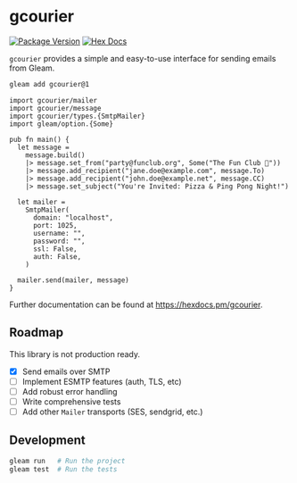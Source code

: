 # gcourier

[![Package Version](https://img.shields.io/hexpm/v/gcourier)](https://hex.pm/packages/gcourier)
[![Hex Docs](https://img.shields.io/badge/hex-docs-ffaff3)](https://hexdocs.pm/gcourier/)

`gcourier` provides a simple and easy-to-use interface for sending emails from Gleam.

```sh
gleam add gcourier@1
```
```gleam
import gcourier/mailer
import gcourier/message
import gcourier/types.{SmtpMailer}
import gleam/option.{Some}

pub fn main() {
  let message =
    message.build()
    |> message.set_from("party@funclub.org", Some("The Fun Club 🎉"))
    |> message.add_recipient("jane.doe@example.com", message.To)
    |> message.add_recipient("john.doe@example.net", message.CC)
    |> message.set_subject("You're Invited: Pizza & Ping Pong Night!")

  let mailer =
    SmtpMailer(
      domain: "localhost",
      port: 1025,
      username: "",
      password: "",
      ssl: False,
      auth: False,
    )

  mailer.send(mailer, message)
}
```

Further documentation can be found at <https://hexdocs.pm/gcourier>.

## Roadmap

This library is not production ready.

- [x] Send emails over SMTP
- [ ] Implement ESMTP features (auth, TLS, etc)  
- [ ] Add robust error handling
- [ ] Write comprehensive tests
- [ ] Add other `Mailer` transports (SES, sendgrid, etc.)

## Development

```sh
gleam run   # Run the project
gleam test  # Run the tests
```
